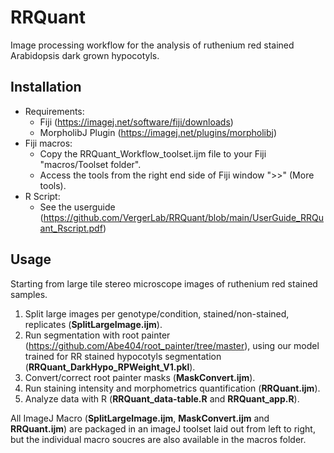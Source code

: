 # RRQuant
Image processing workflow for the analysis of ruthenium red stained Arabidopsis dark grown hypocotyls.

## Installation
- Requirements:
  - Fiji (https://imagej.net/software/fiji/downloads)
  - MorpholibJ Plugin (https://imagej.net/plugins/morpholibj)
- Fiji macros:
  - Copy the RRQuant_Workflow_toolset.ijm file to your Fiji "macros/Toolset folder".
  - Access the tools from the right end side of Fiji window ">>" (More tools).
- R Script:
  - See the userguide (https://github.com/VergerLab/RRQuant/blob/main/UserGuide_RRQuant_Rscript.pdf)

## Usage
Starting from large tile stereo microscope images of ruthenium red stained samples.
1) Split large images per genotype/condition, stained/non-stained, replicates (__SplitLargeImage.ijm__).
2) Run segmentation with root painter (https://github.com/Abe404/root_painter/tree/master), using our model trained for RR stained hypocotyls segmentation (__RRQuant_DarkHypo_RPWeight_V1.pkl__).
3) Convert/correct root painter masks (__MaskConvert.ijm__).
4) Run staining intensity and morphometrics quantification (__RRQuant.ijm__).
5) Analyze data with R (__RRQuant_data-table.R__ and __RRQuant_app.R__).

All ImageJ Macro (__SplitLargeImage.ijm__, __MaskConvert.ijm__ and __RRQuant.ijm__) are packaged in an imageJ toolset laid out from left to right, but the individual macro soucres are also available in the macros folder.
